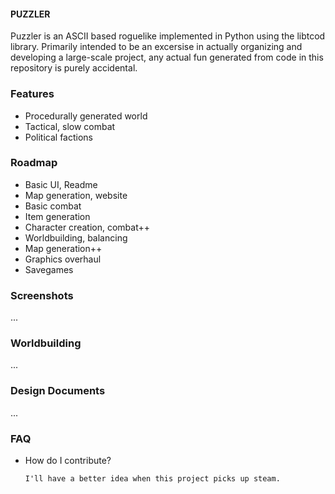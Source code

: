 #### PUZZLER

Puzzler is an ASCII based roguelike implemented in Python using the libtcod library. Primarily intended to be an excersise in actually organizing and developing a large-scale project, any actual fun generated from code in this repository is purely accidental. 

### Features
+ Procedurally generated world
+ Tactical, slow combat
+ Political factions

### Roadmap
+ Basic UI, Readme
+ Map generation, website
+ Basic combat
+ Item generation
+ Character creation, combat++
+ Worldbuilding, balancing
+ Map generation++
+ Graphics overhaul
+ Savegames

### Screenshots
...

### Worldbuilding
...

### Design Documents
...

### FAQ
+ How do I contribute?

      I'll have a better idea when this project picks up steam.

